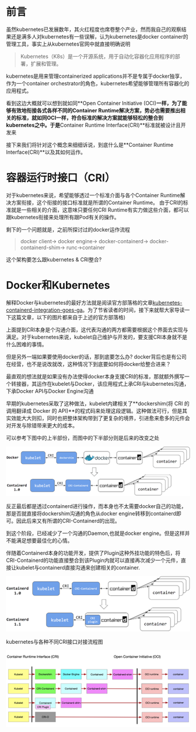 # 前言
虽然kubernetes已发展数年，其火红程度也席卷整个产业，然而我自己的观察结果还是满多人对kubernetes有一些误解，认为kubernetes是docker container的管理工具，事实上从kubernetes官网中就直接明确说明

> Kubernetes（K8s）是一个开源系统，用于自动化容器化应用程序的部署，扩展和管理。

kubernetes是用来管理containerized applications并不是专属于docker独享，作为一个container orchestrator的角色，kubernetes希望能够管理所有容器化的应用程式。

看到这边大概就可以想到就如同**Open Container Initiative (OCI)**一样，为了能够有效地衔接各式各样不同的Container Runtime解决方案，势必也需要推出相关的标准，就如同OCI一样，符合标准的解决方案就能够轻松的整合到kubernetes之中。于是**Container Runtime Interface(CRI)**标准就被设计且开发来

接下来我们将针对这个概念来细细诉说，到底什么是**Container Runtime Interface(CRI)**以及其如何运作。

# 容器运行时接口（CRI）
对于kubernetes来说，希望能够透过一个标准介面与各个Container Runtime解决方案衔接，这个衔接的接口标准就是所谓的Container Runtime。
由于CRI的标准就是一些相关的介面，这意味只要任何CRI Runtime有实力做这些介面，都可以跟kubernetes衔接来处理所有跟Pod有关的操作。

剩下的一个问题就是，之前所探讨过的docker运作流程

> docker client-> docker engine-> docker-containerd-> docker-containerd-shim-> runc->container

这个架构要怎么跟kubernetes & CRI整合?

# Docker和Kubernetes
解释Docker与kubernetes的最好方法就是阅读官方部落格的文章[kubernetes-containerd-integration-goes-ga](https://kubernetes.io/blog/2018/05/24/kubernetes-containerd-integration-goes-ga/)。为了节省读者的时间，接下来就帮大家导读一下这篇文章，以下的图片都来自于上述的官方部落格)

上面提到CRI本身是个沟通介面，这代表沟通的两方都需要根据这个界面去实现与满足。对于kubernetes来说，kubelet自己维护与开发的，要支援CRI本身就不是什么困难的事情。

但是另外一端如果要使用docker的话，那到底要怎么办? docker背后也是有公司在经营，也不是说改就改，这种情况下到底要如何将docker给整合进来？

最直观的想法就是如果没有办法使得docker本身支援CRI的标准，那就额外撰写一个转接器，其运作在kubelet与Docker，该应用程式上承CRI与kubernetes沟通，下承Docker API与Docker Engine沟通

早期的kubernetes采取了这种做法，kubelet内建相关了**dockershim(将 CRI 的调用翻译成 Docker 的 API)**的程式码来处理这段逻辑。这种做法可行，但是其实效能大大则扣，同时也把整体架构带到了更复杂的境界，引进愈来愈多的元件会对开发与除错带来更大的成本。

可以参考下图中的上半部份，而图中的下半部分则是后来的改变之处

![](static/cri-containerd.png)

反正最后都是透过containerd进行操作，而本身也不太需要docker自己的功能，那是否就直接将dockershim沟通的角色从docker engine转移到containerd即可。因此后来又有所谓的CRI-Containerd的出现。

到这个阶段，已经减少了一个沟通的Daemon,也就是docker engine。但是这样并不能满足想要最佳化的心情。

伴随着Containerd本身的功能开发，提供了Plugin这种外挂功能的特色后，将CRI-Containerd的功能直接整合到该Plugin内就可以直接再次减少一个元件，直接让kubelet与containerd直接沟通来创建相关的container.

![](static/containerd.png)

kubernetes与各种不同CRI接口对接流程图

![](static/kubelet-cri-runc.png)






